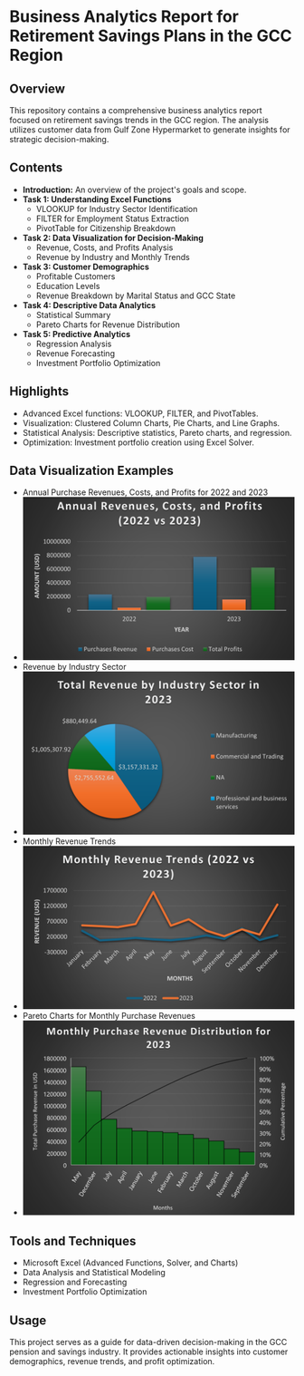 # Business Analytics Report for Retirement Savings Plans in the GCC Region

## Overview
This repository contains a comprehensive business analytics report focused on retirement savings trends in the GCC region. The analysis utilizes customer data from Gulf Zone Hypermarket to generate insights for strategic decision-making.

## Contents
- **Introduction:** An overview of the project's goals and scope.
- **Task 1: Understanding Excel Functions**
  - VLOOKUP for Industry Sector Identification
  - FILTER for Employment Status Extraction
  - PivotTable for Citizenship Breakdown
- **Task 2: Data Visualization for Decision-Making**
  - Revenue, Costs, and Profits Analysis
  - Revenue by Industry and Monthly Trends
- **Task 3: Customer Demographics**
  - Profitable Customers
  - Education Levels
  - Revenue Breakdown by Marital Status and GCC State
- **Task 4: Descriptive Data Analytics**
  - Statistical Summary
  - Pareto Charts for Revenue Distribution
- **Task 5: Predictive Analytics**
  - Regression Analysis
  - Revenue Forecasting
  - Investment Portfolio Optimization

## Highlights
- Advanced Excel functions: VLOOKUP, FILTER, and PivotTables.
- Visualization: Clustered Column Charts, Pie Charts, and Line Graphs.
- Statistical Analysis: Descriptive statistics, Pareto charts, and regression.
- Optimization: Investment portfolio creation using Excel Solver.

## Data Visualization Examples
- Annual Purchase Revenues, Costs, and Profits for 2022 and 2023
- ![](images\Picture1.png)
- Revenue by Industry Sector 
- ![](images\Picture2.png)
- Monthly Revenue Trends 
- ![](images\Picture3.png)
- Pareto Charts for Monthly Purchase Revenues 
- ![](images\Picture8.png)

## Tools and Techniques
- Microsoft Excel (Advanced Functions, Solver, and Charts)
- Data Analysis and Statistical Modeling
- Regression and Forecasting
- Investment Portfolio Optimization

## Usage
This project serves as a guide for data-driven decision-making in the GCC pension and savings industry. It provides actionable insights into customer demographics, revenue trends, and profit optimization.

